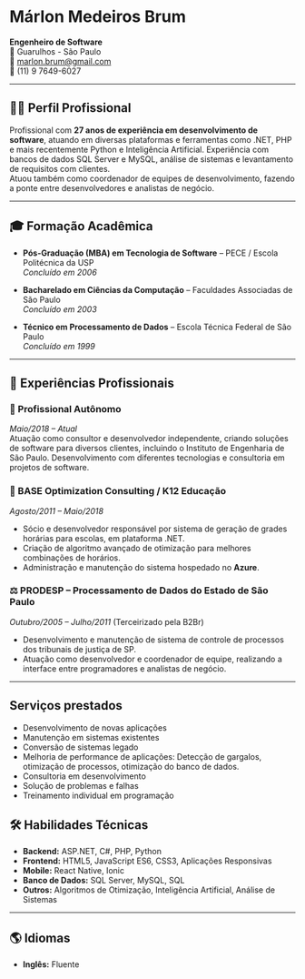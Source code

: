 # Márlon Medeiros Brum
**Engenheiro de Software**  
📍 Guarulhos - São Paulo  
📧 [marlon.brum@gmail.com](mailto:marlon.brum@gmail.com)  
📱 (11) 9 7649-6027  

---

## 👨‍💻 Perfil Profissional
Profissional com **27 anos de experiência em desenvolvimento de software**, atuando em diversas plataformas e ferramentas como .NET, PHP e mais recentemente Python e Inteligência Artificial. Experiência com bancos de dados SQL Server e MySQL, análise de sistemas e levantamento de requisitos com clientes.  
Atuou também como coordenador de equipes de desenvolvimento, fazendo a ponte entre desenvolvedores e analistas de negócio.

---

## 🎓 Formação Acadêmica
- **Pós-Graduação (MBA) em Tecnologia de Software** – PECE / Escola Politécnica da USP  
  *Concluído em 2006*  

- **Bacharelado em Ciências da Computação** – Faculdades Associadas de São Paulo  
  *Concluído em 2003*  

- **Técnico em Processamento de Dados** – Escola Técnica Federal de São Paulo  
  *Concluído em 1999*  

---

## 💼 Experiências Profissionais

### 🚀 Profissional Autônomo  
*Maio/2018 – Atual*  
Atuação como consultor e desenvolvedor independente, criando soluções de software para diversos clientes, incluindo o Instituto de Engenharia de São Paulo. Desenvolvimento com diferentes tecnologias e consultoria em projetos de software.

### 🏫 BASE Optimization Consulting / K12 Educação  
*Agosto/2011 – Maio/2018*  
- Sócio e desenvolvedor responsável por sistema de geração de grades horárias para escolas, em plataforma .NET.  
- Criação de algoritmo avançado de otimização para melhores combinações de horários.  
- Administração e manutenção do sistema hospedado no **Azure**.  

### ⚖️ PRODESP – Processamento de Dados do Estado de São Paulo  
*Outubro/2005 – Julho/2011* (Terceirizado pela B2Br)  
- Desenvolvimento e manutenção de sistema de controle de processos dos tribunais de justiça de SP.  
- Atuação como desenvolvedor e coordenador de equipe, realizando a interface entre programadores e analistas de negócio.  

---

## Serviços prestados

- Desenvolvimento de novas aplicações 
- Manutenção em sistemas existentes
- Conversão de sistemas legado
- Melhoria de performance de aplicações: Detecção de gargalos, otimização de processos, otimização do banco de dados. 
- Consultoria em desenvolvimento
- Solução de problemas e falhas 
- Treinamento individual em programação


## 🛠️ Habilidades Técnicas

- **Backend:** ASP.NET, C#, PHP, Python  
- **Frontend:** HTML5, JavaScript ES6, CSS3, Aplicações Responsivas  
- **Mobile:** React Native, Ionic  
- **Banco de Dados:** SQL Server, MySQL, SQL  
- **Outros:** Algoritmos de Otimização, Inteligência Artificial, Análise de Sistemas  

---

## 🌎 Idiomas
- **Inglês:** Fluente  
